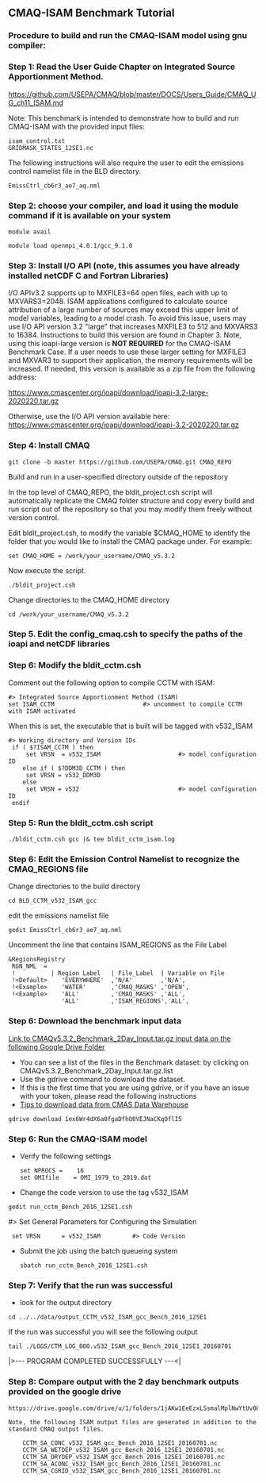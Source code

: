 ## CMAQ-ISAM Benchmark Tutorial ## 

### Procedure to build and run the CMAQ-ISAM model using gnu compiler: ###

### Step 1: Read the User Guide Chapter on Integrated Source Apportionment Method.
https://github.com/USEPA/CMAQ/blob/master/DOCS/Users_Guide/CMAQ_UG_ch11_ISAM.md

Note: This benchmark is intended to demonstrate how to build and run CMAQ-ISAM with the provided input files:
```
isam_control.txt
GRIDMASK_STATES_12SE1.nc
```

The following instructions will also require the user to edit the emissions control namelist file in the BLD directory.

```
EmissCtrl_cb6r3_ae7_aq.nml
```


### Step 2: choose your compiler, and load it using the module command if it is available on your system

```
module avail
```

```
module load openmpi_4.0.1/gcc_9.1.0 
```

### Step 3: Install I/O API (note, this assumes you have already installed netCDF C and Fortran Libraries)

I/O APIv3.2 supports up to MXFILE3=64 open files, each with up to MXVARS3=2048. ISAM applications configured to calculate source attribution of a large number of sources may exceed this upper limit of model variables, leading to a model crash. To avoid this issue, users may use I/O API version 3.2 "large" that increases MXFILE3 to 512 and MXVARS3 to 16384. Instructions to build this version are found in Chapter 3. Note, using this ioapi-large version is <b>NOT REQUIRED</b> for the CMAQ-ISAM Benchmark Case. If a user needs to use these larger setting for MXFILE3 and MXVAR3 to support their application, the memory requirements will be increased. If needed, this version is available as a zip file from the following address:

https://www.cmascenter.org/ioapi/download/ioapi-3.2-large-2020220.tar.gz

Otherwise, use the I/O API version available here:
https://www.cmascenter.org/ioapi/download/ioapi-3.2-2020220.tar.gz

### Step 4: Install CMAQ

```
git clone -b master https://github.com/USEPA/CMAQ.git CMAQ_REPO
```

Build and run in a user-specified directory outside of the repository

In the top level of CMAQ_REPO, the bldit_project.csh script will automatically replicate the CMAQ folder structure and copy every build and run script out of the repository so that you may modify them freely without version control.

Edit bldit_project.csh, to modify the variable $CMAQ_HOME to identify the folder that you would like to install the CMAQ package under. For example:

```
set CMAQ_HOME = /work/your_username/CMAQ_v5.3.2
```

Now execute the script.

```
./bldit_project.csh
```

Change directories to the CMAQ_HOME directory

```
cd /work/your_username/CMAQ_v5.3.2
```


### Step 5. Edit the config_cmaq.csh to specify the paths of the ioapi and netCDF libraries

### Step 6: Modify the bldit_cctm.csh 

Comment out the following option to compile CCTM with ISAM:

```
#> Integrated Source Apportionment Method (ISAM)
set ISAM_CCTM                         #> uncomment to compile CCTM with ISAM activated
```

When this is set, the executable that is built will be tagged with v532_ISAM

```
#> Working directory and Version IDs
 if ( $?ISAM_CCTM ) then
     set VRSN  = v532_ISAM                      #> model configuration ID
    else if ( $?DDM3D_CCTM ) then
     set VRSN = v532_DDM3D
    else
     set VRSN = v532                            #> model configuration ID
 endif
```

### Step 5: Run the bldit_cctm.csh script
```
./bldit_cctm.csh gcc |& tee bldit_cctm_isam.log
```

### Step 6: Edit the Emission Control Namelist to recognize the CMAQ_REGIONS file 

Change directories to the build directory
```
cd BLD_CCTM_v532_ISAM_gcc
```

edit the emissions namelist file

```
gedit EmissCtrl_cb6r3_ae7_aq.nml 
```

Uncomment the line that contains ISAM_REGIONS as the File Label

```
&RegionsRegistry
 RGN_NML  =
 !          | Region Label   | File_Label  | Variable on File
 !<Default>    'EVERYWHERE'  ,'N/A'        ,'N/A',
 !<Example>    'WATER'       ,'CMAQ_MASKS' ,'OPEN',
 !<Example>    'ALL'         ,'CMAQ_MASKS' ,'ALL',
               'ALL'         ,'ISAM_REGIONS','ALL',
```
      
### Step 6: Download the benchmark input data

[Link to CMAQv5.3.2_Benchmark_2Day_Input.tar.gz input data on the following Google Drive Folder](https://drive.google.com/drive/u/1/folders/1jAKw1EeEzxLSsmalMplNwYtUv08pwUYk)

  - You can see a list of the files in the Benchmark dataset: by clicking on CMAQv5.3.2_Benchmark_2Day_Input.tar.gz.list
  - Use the gdrive command to download the dataset.
  - If this is the first time that you are using gdrive, or if you have an issue with your token, please read the following instructions
  - [Tips to download data from CMAS Data Warehouse](https://docs.google.com/document/d/1e7B94zFkbKygVWfrhGwEZL51jF4fGXGXZbvi6KzXYQ4)
  
  
  ```
  gdrive download 1ex6Wr4dX6a0fgaDfhO0VEJNaCKqOflI5
  ```
  
    
### Step 6: Run the CMAQ-ISAM model
    
  - Verify the following settings

    ```
    set NPROCS =    16
    set OMIfile    = OMI_1979_to_2019.dat
    ```
  - Change the code version to use the tag v532_ISAM

```
gedit run_cctm_Bench_2016_12SE1.csh
```

#> Set General Parameters for Configuring the Simulation

```
 set VRSN      = v532_ISAM         #> Code Version
```
    
  - Submit the job using the batch queueing system

    ```
    sbatch run_cctm_Bench_2016_12SE1.csh
    ```

### Step 7: Verify that the run was successful
   - look for the output directory
   
   ```
   cd ../../data/output_CCTM_v532_ISAM_gcc_Bench_2016_12SE1
   ```
   If the run was successful you will see the following output
   
   ```
   tail ./LOGS/CTM_LOG_000.v532_ISAM_gcc_Bench_2016_12SE1_20160701
   ```
   |>---   PROGRAM COMPLETED SUCCESSFULLY   ---<|

### Step 8: Compare output with the 2 day benchmark outputs provided on the google drive
    https://drive.google.com/drive/u/1/folders/1jAKw1EeEzxLSsmalMplNwYtUv08pwUYk

    Note, the following ISAM output files are generated in addition to the standard CMAQ output files.

```
    CCTM_SA_CONC_v532_ISAM_gcc_Bench_2016_12SE1_20160701.nc
    CCTM_SA_WETDEP_v532_ISAM_gcc_Bench_2016_12SE1_20160701.nc
    CCTM_SA_DRYDEP_v532_ISAM_gcc_Bench_2016_12SE1_20160701.nc
    CCTM_SA_ACONC_v532_ISAM_gcc_Bench_2016_12SE1_20160701.nc
    CCTM_SA_CGRID_v532_ISAM_gcc_Bench_2016_12SE1_20160701.nc
```

